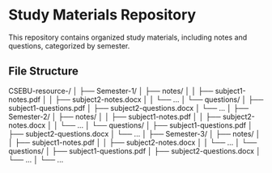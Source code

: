 # Study Materials Repository

This repository contains organized study materials, including notes and questions, categorized by semester.

## File Structure
CSEBU-resource-/
│
├── Semester-1/
│ ├── notes/
│ │ ├── subject1-notes.pdf
│ │ ├── subject2-notes.docx
│ │ └── ...
│ └── questions/
│ ├── subject1-questions.pdf
│ ├── subject2-questions.docx
│ └── ...
│
├── Semester-2/
│ ├── notes/
│ │ ├── subject1-notes.pdf
│ │ ├── subject2-notes.docx
│ │ └── ...
│ └── questions/
│ ├── subject1-questions.pdf
│ ├── subject2-questions.docx
│ └── ...
│
├── Semester-3/
│ ├── notes/
│ │ ├── subject1-notes.pdf
│ │ ├── subject2-notes.docx
│ │ └── ...
│ └── questions/
│ ├── subject1-questions.pdf
│ ├── subject2-questions.docx
│ └── ...
│
└── ...
